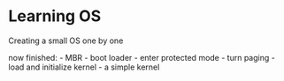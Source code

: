 # Learning OS
Creating a small OS one by one

now finished:
    - MBR
    - boot loader
        - enter protected mode
        - turn paging
        - load and initialize kernel
    - a simple kernel